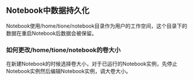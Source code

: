 ## Notebook中数据持久化

Notebook使用/home/tione/notebook目录作为用户的工作空间，这个目录下的数据在重启Notebook后数据会被保留。

### 如何更改/home/tione/notebook的卷大小
在新建Notebook的时候选择卷大小，对于已运行的Notebook实例，先停止Notebook实例然后编辑Notebook实例，调大卷大小。
